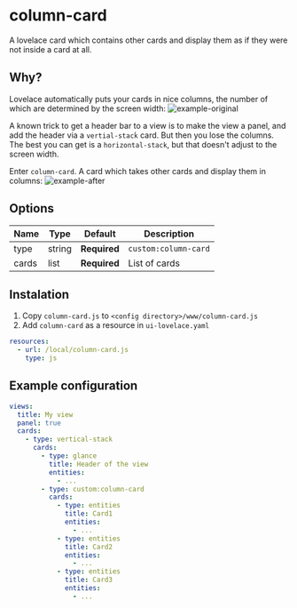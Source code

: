 # column-card

A lovelace card which contains other cards and display them as if they were not inside a card at all.

## Why?

Lovelace automatically puts your cards in nice columns, the number of which are determined by the screen width:
![example-original](https://user-images.githubusercontent.com/1299821/43414537-552140c4-9433-11e8-802c-640193b1cd12.png)

A known trick to get a header bar to a view is to make the view a panel, and add the header via a `vertial-stacḱ` card. But then you lose the columns. The best you can get is a `horizontal-stack`, but that doesn't adjust to the screen width.

Enter `column-card`. A card which takes other cards and display them in columns:
![example-after](https://user-images.githubusercontent.com/1299821/43414653-b9276cd8-9433-11e8-8c66-33002aee3561.png)

## Options

| Name | Type | Default | Description
| ---- | ---- | ------- | -----------
| type | string | **Required** | `custom:column-card`
| cards | list | **Required** | List of cards

## Instalation

1. Copy `column-card.js` to `<config directory>/www/column-card.js`
2. Add `column-card` as a resource in `ui-lovelace.yaml`

```yaml
resources:
  - url: /local/column-card.js
    type: js
```


## Example configuration

```yaml
views:
  title: My view
  panel: true
  cards:
    - type: vertical-stack
      cards:
        - type: glance
          title: Header of the view
          entities:
            - ...
        - type: custom:column-card
          cards:
            - type: entities
              title: Card1
              entities:
                - ...
            - type: entities
              title: Card2
              entities:
                - ...
            - type: entities
              title: Card3
              entities:
                - ...
```
